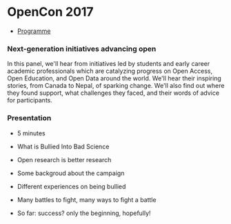 # OpenCon 2017

- [Programme](http://www.opencon2017.org/program)

### Next-generation initiatives advancing open

In this panel, we'll hear from initiatives led by students and early
career academic professionals which are catalyzing progress on Open
Access, Open Education, and Open Data around the world. We'll hear
their inspiring stories, from Canada to Nepal, of sparking
change. We'll also find out where they found support, what challenges
they faced, and their words of advice for participants.

### Presentation

- 5 minutes

- What is Bullied Into Bad Science
- Open research is better research
- Some backgroud about the campaign
- Different experiences on being bullied
- Many battles to fight, many ways to fight a battle
- So far: success? only the beginning, hopefully!

